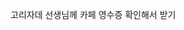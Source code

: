 <span style="font-family:AppleSDGothicNeo-Regular;color:#000ff;">고리자데</span> <span style="font-family:AppleSDGothicNeo-Regular;color:#000ff;">선생님께</span> <span style="font-family:AppleSDGothicNeo-Regular;color:#000ff;">카페</span> <span style="font-family:AppleSDGothicNeo-Regular;color:#000ff;">영수증</span> <span style="font-family:AppleSDGothicNeo-Regular;color:#000ff;">확인해서</span> <span style="font-family:AppleSDGothicNeo-Regular;color:#000ff;">받기</span>